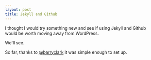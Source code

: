 ```yaml
---
layout: post
title: Jekyll and Github
---
```


I thought I would try something new and see if using Jekyll and Github would be worth moving away from WordPress.

We'll see.

So far, thanks to [@barryclark](https://github.com/barryclark) it was simple enough to set up.

